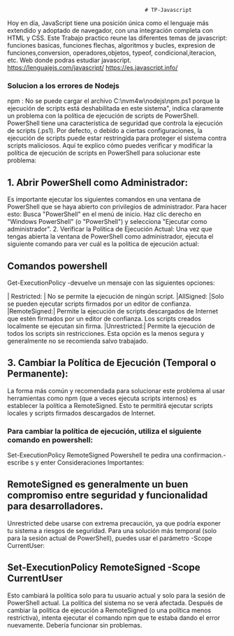                                                 # TP-Javascript
Hoy en día, JavaScript tiene una posición única como el lenguaje más extendido y adoptado de navegador, 
con una integración completa con HTML y CSS.
Este Trabajo practico reune las diferentes temas de javascript:
funciones basicas, funciones flechas, algoritmos y bucles, expresion de funciones,conversion, operadores,objetos,
typeof, condicional,iteracion, etc.
                                       Web donde podras estudiar javascript.
https://lenguajejs.com/javascript/
https://es.javascript.info/
### Solucion a los errores de Nodejs
npm : No se puede cargar el archivo C:\nvm4w\nodejs\npm.ps1 porque la ejecución de scripts está deshabilitada en este sistema", 
indica claramente un problema con la política de ejecución de scripts de PowerShell.
PowerShell tiene una característica de seguridad que controla la ejecución de scripts (.ps1). 
Por defecto, o debido a ciertas configuraciones, la ejecución de scripts puede estar restringida para proteger el sistema contra scripts maliciosos.
Aquí te explico cómo puedes verificar y modificar la política de ejecución de scripts en PowerShell para solucionar este problema:

## 1. Abrir PowerShell como Administrador:
Es importante ejecutar los siguientes comandos en una ventana de PowerShell que se haya abierto con privilegios de administrador. Para hacer esto:
Busca "PowerShell" en el menú de inicio.
Haz clic derecho en "Windows PowerShell" (o "PowerShell") y selecciona "Ejecutar como administrador".
2. Verificar la Política de Ejecución Actual:
Una vez que tengas abierta la ventana de PowerShell como administrador, ejecuta el siguiente comando para ver cuál es la política de ejecución actual:
## **Comandos powershell**
Get-ExecutionPolicy
   -devuelve un mensaje con las siguientes opciones:

   | Restricted: | No se permite la ejecución de ningún script.
   |AllSigned:   |Solo se pueden ejecutar scripts firmados por un editor de confianza.
   |RemoteSigned:| Permite la ejecución de scripts descargados de Internet que estén firmados por un editor de confianza. Los scripts creados localmente se ejecutan sin firma.
   |Unrestricted:| Permite la ejecución de todos los scripts sin restricciones. Esta opción es la menos segura y generalmente no se recomienda salvo trabajado.

## 3. Cambiar la Política de Ejecución (Temporal o Permanente):
La forma más común y recomendada para solucionar este problema al usar herramientas como npm (que a veces ejecuta scripts internos) es establecer la política a RemoteSigned. Esto te permitirá ejecutar scripts locales y scripts firmados descargados de Internet.

### Para cambiar la política de ejecución, utiliza el siguiente comando en powershell:
Set-ExecutionPolicy RemoteSigned
Powershell te pedira una confirmacion.-escribe s y enter
Consideraciones Importantes:

## RemoteSigned es generalmente un buen compromiso entre seguridad y funcionalidad para desarrolladores.
Unrestricted debe usarse con extrema precaución, ya que podría exponer tu sistema a riesgos de seguridad.
Para una solución más temporal (solo para la sesión actual de PowerShell), puedes usar el parámetro -Scope CurrentUser:
## Set-ExecutionPolicy RemoteSigned -Scope CurrentUser
Esto cambiará la política solo para tu usuario actual y solo para la sesión de PowerShell actual. La política del sistema no se verá afectada.
Después de cambiar la política de ejecución a RemoteSigned (o una política menos restrictiva), intenta ejecutar el comando npm que te estaba dando el error nuevamente. Debería funcionar sin problemas.